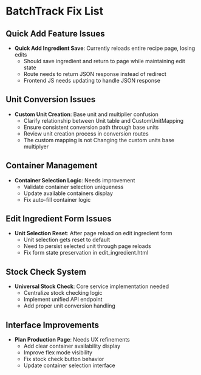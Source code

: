 
# BatchTrack Fix List

## Quick Add Feature Issues
- **Quick Add Ingredient Save**: Currently reloads entire recipe page, losing edits
  - Should save ingredient and return to page while maintaining edit state
  - Route needs to return JSON response instead of redirect
  - Frontend JS needs updating to handle JSON response

## Unit Conversion Issues
- **Custom Unit Creation**: Base unit and multiplier confusion
  - Clarify relationship between Unit table and CustomUnitMapping
  - Ensure consistent conversion path through base units
  - Review unit creation process in conversion routes
  - The custom mapping is not Changing the custom units base multiplyer
## Container Management
- **Container Selection Logic**: Needs improvement
  - Validate container selection uniqueness
  - Update available containers display
  - Fix auto-fill container logic

## Edit Ingredient Form Issues
- **Unit Selection Reset**: After page reload on edit ingredient form
  - Unit selection gets reset to default
  - Need to persist selected unit through page reloads
  - Fix form state preservation in edit_ingredient.html

## Stock Check System
- **Universal Stock Check**: Core service implementation needed
  - Centralize stock checking logic
  - Implement unified API endpoint
  - Add proper unit conversion handling

## Interface Improvements
- **Plan Production Page**: Needs UX refinements
  - Add clear container availability display
  - Improve flex mode visibility
  - Fix stock check button behavior
  - Update container selection interface
